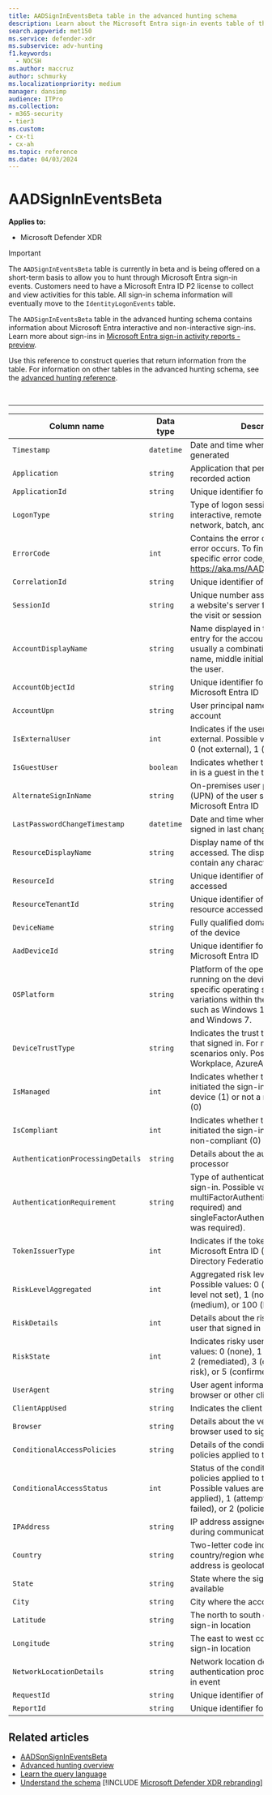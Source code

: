 ```yaml
---
title: AADSignInEventsBeta table in the advanced hunting schema
description: Learn about the Microsoft Entra sign-in events table of the advanced hunting schema
search.appverid: met150
ms.service: defender-xdr
ms.subservice: adv-hunting
f1.keywords: 
  - NOCSH
ms.author: maccruz
author: schmurky
ms.localizationpriority: medium
manager: dansimp
audience: ITPro
ms.collection: 
- m365-security
- tier3
ms.custom:
- cx-ti
- cx-ah
ms.topic: reference
ms.date: 04/03/2024
---
```


# AADSignInEventsBeta

**Applies to:**

- Microsoft Defender XDR

> [!IMPORTANT]
> The `AADSignInEventsBeta` table is currently in beta and is being offered on a short-term basis to allow you to hunt through Microsoft Entra sign-in events. Customers need to have a Microsoft Entra ID P2 license to collect and view activities for this table. All sign-in schema information will eventually move to the `IdentityLogonEvents` table.

The `AADSignInEventsBeta` table in the advanced hunting schema contains information about Microsoft Entra interactive and non-interactive sign-ins. Learn more about sign-ins in [Microsoft Entra sign-in activity reports - preview](/azure/active-directory/reports-monitoring/concept-all-sign-ins).

Use this reference to construct queries that return information from the table. For information on other tables in the advanced hunting schema, see the [advanced hunting reference](/windows/security/threat-protection/microsoft-defender-atp/advanced-hunting-reference).

<br>

****

|Column name|Data type|Description|
|---|---|---|
|`Timestamp`|`datetime`|Date and time when the record was generated|
|`Application`|`string`|Application that performed the recorded action|
|`ApplicationId`|`string`|Unique identifier for the application|
|`LogonType`|`string`|Type of logon session, specifically interactive, remote interactive (RDP), network, batch, and service|
|`ErrorCode`|`int`|Contains the error code if a sign-in error occurs. To find a description of a specific error code, visit <https://aka.ms/AADsigninsErrorCodes>.|
|`CorrelationId`|`string`|Unique identifier of the sign-in event|
|`SessionId`|`string`|Unique number assigned to a user by a website's server for the duration of the visit or session|
|`AccountDisplayName`|`string`|Name displayed in the address book entry for the account user. This is usually a combination of the given name, middle initial, and surname of the user.|
|`AccountObjectId`|`string`|Unique identifier for the account in Microsoft Entra ID|
|`AccountUpn`|`string`|User principal name (UPN) of the account|
|`IsExternalUser`|`int`|Indicates if the user that signed in is external. Possible values: -1 (not set), 0 (not external), 1 (external).|
|`IsGuestUser`|`boolean`|Indicates whether the user that signed in is a guest in the tenant|
|`AlternateSignInName`|`string`|On-premises user principal name (UPN) of the user signing in to Microsoft Entra ID|
|`LastPasswordChangeTimestamp`|`datetime`|Date and time when the user that signed in last changed their password|
|`ResourceDisplayName`|`string`|Display name of the resource accessed. The display name can contain any character.|
|`ResourceId`|`string`|Unique identifier of the resource accessed|
|`ResourceTenantId`|`string`|Unique identifier of the tenant of the resource accessed|
|`DeviceName`|`string`|Fully qualified domain name (FQDN) of the device|
|`AadDeviceId`|`string`|Unique identifier for the device in Microsoft Entra ID|
|`OSPlatform`|`string`|Platform of the operating system running on the device. Indicates specific operating systems, including variations within the same family, such as Windows 11, Windows 10, and Windows 7.|
|`DeviceTrustType`|`string`|Indicates the trust type of the device that signed in. For managed device scenarios only. Possible values are Workplace, AzureAd, and ServerAd.|
|`IsManaged`|`int`|Indicates whether the device that initiated the sign-in is a managed device (1) or not a managed device (0)|
|`IsCompliant`|`int`|Indicates whether the device that initiated the sign-in is compliant (1) or non-compliant (0)|
|`AuthenticationProcessingDetails`|`string`|Details about the authentication processor|
|`AuthenticationRequirement`|`string`|Type of authentication required for the sign-in. Possible values: multiFactorAuthentication (MFA was required) and singleFactorAuthentication (no MFA was required).|
|`TokenIssuerType`|`int`|Indicates if the token issuer is Microsoft Entra ID (0) or Active Directory Federation Services (1)|
|`RiskLevelAggregated`|`int`|Aggregated risk level during sign-in. Possible values: 0 (aggregated risk level not set), 1 (none), 10 (low), 50 (medium), or 100 (high).|
|`RiskDetails`|`int`|Details about the risky state of the user that signed in|
|`RiskState`|`int`|Indicates risky user state. Possible values: 0 (none), 1 (confirmed safe), 2 (remediated), 3 (dismissed), 4 (at risk), or 5 (confirmed compromised).|
|`UserAgent`|`string`|User agent information from the web browser or other client application|
|`ClientAppUsed`|`string`|Indicates the client app used|
|`Browser`|`string`|Details about the version of the browser used to sign in|
|`ConditionalAccessPolicies`|`string`|Details of the conditional access policies applied to the sign-in event|
|`ConditionalAccessStatus`|`int`|Status of the conditional access policies applied to the sign-in. Possible values are 0 (policies applied), 1 (attempt to apply policies failed), or 2 (policies not applied).|
|`IPAddress`|`string`|IP address assigned to the device during communication|
|`Country`|`string`|Two-letter code indicating the country/region where the client IP address is geolocated|
|`State`|`string`|State where the sign-in occurred, if available|
|`City`|`string`|City where the account user is located|
|`Latitude`|`string`|The north to south coordinates of the sign-in location|
|`Longitude`|`string`|The east to west coordinates of the sign-in location|
|`NetworkLocationDetails`|`string`|Network location details of the authentication processor of the sign-in event|
|`RequestId`|`string`|Unique identifier of the request|
|`ReportId`|`string`|Unique identifier for the event|

## Related articles

- [AADSpnSignInEventsBeta](./advanced-hunting-aadspnsignineventsbeta-table.md)
- [Advanced hunting overview](/windows/security/threat-protection/microsoft-defender-atp/advanced-hunting-overview)
- [Learn the query language](/windows/security/threat-protection/microsoft-defender-atp/advanced-hunting-query-language)
- [Understand the schema](/windows/security/threat-protection/microsoft-defender-atp/advanced-hunting-schema-reference)
[!INCLUDE [Microsoft Defender XDR rebranding](../includes/defender-m3d-techcommunity.md)]
